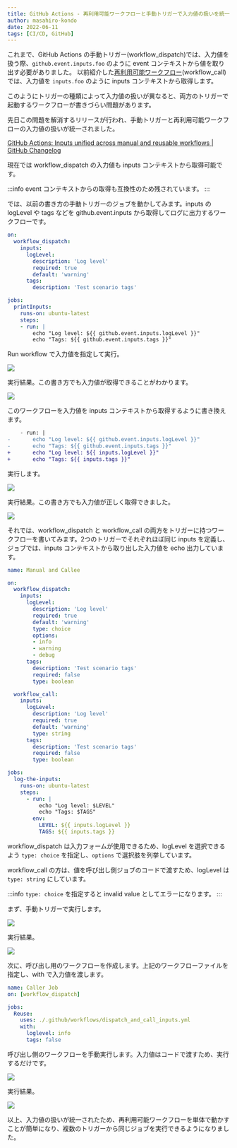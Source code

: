 ```yaml
---
title: GitHub Actions - 再利用可能ワークフローと手動トリガーで入力値の扱いを統一
author: masahiro-kondo
date: 2022-06-11
tags: [CI/CD, GitHub]
---
```


これまで、GitHub Actions の手動トリガー(workflow_dispatch)では、入力値を扱う際、`github.event.inputs.foo` のように event コンテキストから値を取り出す必要がありました。
以前紹介した[再利用可能ワークフロー](/blogs/2022/03/08/github-actions-reuse-workflows/)(workflow_call)では、入力値を `inputs.foo` のように inputs コンテキストから取得します。

このようにトリガーの種類によって入力値の扱いが異なると、両方のトリガーで起動するワークフローが書きづらい問題があります。

先日この問題を解消するリリースが行われ、手動トリガーと再利用可能ワークフローの入力値の扱いが統一されました。

[GitHub Actions&#058; Inputs unified across manual and reusable workflows | GitHub Changelog](https://github.blog/changelog/2022-06-10-github-actions-inputs-unified-across-manual-and-reusable-workflows/)

現在では workflow_dispatch の入力値も inputs コンテキストから取得可能です。

:::info
event コンテキストからの取得も互換性のため残されています。
:::

では、以前の書き方の手動トリガーのジョブを動かしてみます。inputs の logLevel や tags などを github.event.inputs から取得してログに出力するワークフローです。
```yaml
on: 
  workflow_dispatch:
    inputs:
      logLevel:
        description: 'Log level'     
        required: true
        default: 'warning'
      tags:
        description: 'Test scenario tags'

jobs:
  printInputs:
    runs-on: ubuntu-latest
    steps:
    - run: |
        echo "Log level: ${{ github.event.inputs.logLevel }}"
        echo "Tags: ${{ github.event.inputs.tags }}" 
```
Run workflow で入力値を指定して実行。

![](https://i.gyazo.com/b9c79355aa1856f12e2966bdf6c4a44e.png)

実行結果。この書き方でも入力値が取得できることがわかります。

![](https://i.gyazo.com/fce67782d676d0933ed95e4e60c46dad.png)

このワークフローを入力値を inputs コンテキストから取得するように書き換えます。
```diff
    - run: |
-       echo "Log level: ${{ github.event.inputs.logLevel }}"
-       echo "Tags: ${{ github.event.inputs.tags }}" 
+       echo "Log level: ${{ inputs.logLevel }}"
+       echo "Tags: ${{ inputs.tags }}" 
```
実行します。

![](https://i.gyazo.com/8fd4a699de9c1b2b9e9eecea3d419390.png)

実行結果。この書き方でも入力値が正しく取得できました。

![](https://i.gyazo.com/9b0b43cb2f4b72d34d4f4089b3436ef1.png)

それでは、workflow_dispatch と workflow_call の両方をトリガーに持つワークフローを書いてみます。2つのトリガーでそれぞれほぼ同じ inputs を定義し、ジョブでは、inputs コンテキストから取り出した入力値を echo 出力しています。
```yaml
name: Manual and Callee

on:
  workflow_dispatch:
    inputs:
      logLevel:
        description: 'Log level'
        required: true
        default: 'warning'
        type: choice
        options:
        - info
        - warning
        - debug
      tags:
        description: 'Test scenario tags'
        required: false
        type: boolean

  workflow_call:
    inputs:
      logLevel:
        description: 'Log level'
        required: true
        default: 'warning'
        type: string
      tags:
        description: 'Test scenario tags'
        required: false
        type: boolean

jobs:
  log-the-inputs:
    runs-on: ubuntu-latest
    steps:
      - run: |
          echo "Log level: $LEVEL"
          echo "Tags: $TAGS"
        env:
          LEVEL: ${{ inputs.logLevel }}
          TAGS: ${{ inputs.tags }}
```
workflow_dispatch は入力フォームが使用できるため、logLevel を選択できるよう `type: choice` を指定し、`options` で選択肢を列挙しています。

workflow_call の方は、値を呼び出し側ジョブのコードで渡すため、logLevel は `type: string` にしています。

:::info
`type: choice` を指定すると invalid value としてエラーになります。
:::


まず、手動トリガーで実行します。

![](https://i.gyazo.com/f88da54e7ead3dcf6b45a0d2818e10e1.png)

実行結果。

![](https://i.gyazo.com/c2828fc2f1462f4fa9faf8ac36e9340e.png)


次に、呼び出し用のワークフローを作成します。上記のワークフローファイルを指定し、with で入力値を渡します。

```yaml
name: Caller Job
on: [workflow_dispatch]

jobs:
  Reuse:
    uses: ./.github/workflows/dispatch_and_call_inputs.yml
    with:
      loglevel: info
      tags: false
```

呼び出し側のワークフローを手動実行します。入力値はコードで渡すため、実行するだけです。

![](https://i.gyazo.com/a59ce549af6575374995427aed5f9fe4.png)

実行結果。

![](https://i.gyazo.com/865756108c41e9d090bba8c25bca3784.png)


以上、入力値の扱いが統一されたため、再利用可能ワークフローを単体で動かすことが簡単になり、複数のトリガーから同じジョブを実行できるようになりました。
